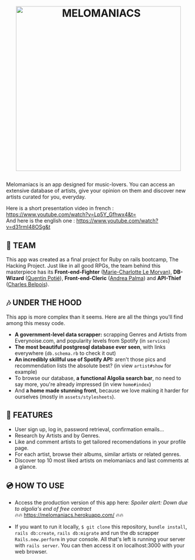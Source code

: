 # <p align=center><img src="https://github.com/TinQk/melomaniacs/blob/development/app/assets/images/logo-column.png" alt="MELOMANIACS" width="450"/></p>

Melomaniacs is an app designed for music-lovers. You can access an extensive database of artists, give your opinion on them and discover new artists curated for you, everyday.

Here is a short presentation video in french : https://www.youtube.com/watch?v=Lp5Y_Gfhwx4&t=  
And here is the english one : https://www.youtube.com/watch?v=d31rmI48OSg&t

###

## 🎹 TEAM  
This app was created as a final project for Ruby on rails bootcamp, The Hacking Project. Just like in all good RPGs, the team behind this masterpiece has its **Front-end-Fighter** ([Marie-Charlotte Le Morvan](https://github.com/Spelmo)), **DB-Wizard** ([Quentin Potié](https://github.com/TinQk)), **Front-end-Cleric** ([Andrea Palma](https://github.com/AndreaPlm)) and **API-Thief** ([Charles Belpois](https://github.com/charles-mahaco)).

## 🎶 UNDER THE HOOD
This app is more complex than it seems. Here are all the things you'll find among this messy code.
* **A government-level data scrapper:** scrapping Genres and Artists from Everynoise.com, and popularity levels from Spotify (in `services`)
* **The most beautiful postgresql database ever seen**, with links everywhere (`db.schema.rb` to check it out)
* **An incredibly skillful use of Spotify API:** aren't those pics and recommendation lists the absolute best? (in view `artist#show` for example)
* To browse our database, **a functional Algolia search bar**, no need to say more, you're already impressed (in view `home#index`)
* And **a home made stunning front**, because we love making it harder for ourselves (mostly in `assets/stylesheets`).

## 🎼 FEATURES
* User sign up, log in, password retrieval, confirmation emails...
* Research by Artists and by Genres.
* Like and comment artists to get tailored recomendations in your profile page.
* For each artist, browse their albums, similar artists or related genres.
* Discover top 10 most liked artists on melomaniacs and last comments at a glance.

## 💿 HOW TO USE
* Access the production version of this app here: *Spoiler alert: Down due to algolia's end of free contract*<br>
🔥🔥 https://melomaniacs.herokuapp.com/  🔥🔥

* If you want to run it locally, `$ git clone` this repository, `bundle install`, `rails db:create`, `rails db:migrate` and run the db scrapper `Rails.new.perform` in your console. All that's left is running your server with `rails server`. You can then access it on localhost:3000 with your web browser.
 
